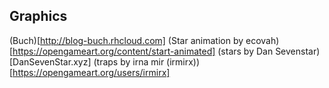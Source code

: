 ## Graphics
(Buch)[http://blog-buch.rhcloud.com]
(Star animation by ecovah)[https://opengameart.org/content/start-animated]
(stars by Dan Sevenstar)[DanSevenStar.xyz]
(traps by irna mir (irmirx))[https://opengameart.org/users/irmirx]
